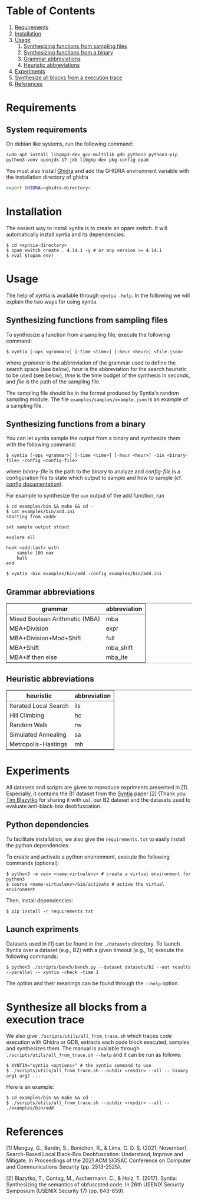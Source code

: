 
# Table of Contents

1.  [Requirements](#requirements)
2.  [Installation](#installation)
3.  [Usage](#usage)
    1.  [Synthesizing functions from sampling files](#synthesizing-functions-from-sampling-files)
    2.  [Synthesizing functions from a binary](#synthesizing-functions-from-a-binary)
    3.  [Grammar abbreviations](#grammar-abbreviations)
    4.  [Heuristic abbreviations](#heuristic-abbreviations)
4.  [Experiments](#experiments)
5.  [Synthesize all blocks from a execution trace](#synthesize-all-blocks-from-a-execution-trace)
7.  [References](#references)


# Requirements

## System requirements

On debian like systems, run the following command: 
```
sudo apt install libgmp3-dev gcc-multilib gdb python3 python3-pip python3-venv openjdk-17-jdk libgmp-dev pkg-config opam
```

You must also install [Ghidra](https://ghidra-sre.org/) and add the GHIDRA environment variable with the installation directory of ghidra 
```bash
export GHIDRA=<ghidra-directory>
```


# Installation

The easiest way to install xyntia is to create an opam switch. It will automatically install xyntia and its dependencies:
```
$ cd <xyntia-directory>
$ opam switch create . 4.14.1 -y # or any version >= 4.14.1
$ eval $(opam env)
```

# Usage

The help of xyntia is available through `xyntia -help`. In the following we will explain the two ways for using xyntia. 

## Synthesizing functions from sampling files

To synthesize a function from a sampling file, execute the following command:

```
$ xyntia [-ops <grammar>] [-time <time>] [-heur <heur>] <file.json>
```
where *grammar* is the abbreviation of the grammar used to define the search space (see below), *heur* is the abbreviation for the search heuristic to be used (see below), *time* is the time budget of the synthesis in seconds, and *file* is the path of the sampling file.

The sampling file should be in the format produced by Syntia's random sampling module. The file `examples/samples/example.json` is an example of a sampling file.

## Synthesizing functions from a binary

You can let xyntia sample the output from a binary and synthesize them with the 
following command:
```
$ xyntia [-ops <grammar>] [-time <time>] [-heur <heur>] -bin <binary-file> -config <config-file> 
```
where *binary-file* is the path to the binary to analyze and *config-file* is a configuration file to state which output to sample 
and how to sample (cf. [config documentation](sampler/README.md)).


For example to synthesize the `eax` output of the add function, run
```
$ cd examples/bin && make && cd -
$ cat examples/bin/add.ini
starting from <add>

set sample output stdout

explore all

hook <add:last> with 
    sample 100 eax
    halt
end

$ xyntia -bin examples/bin/add -config examples/bin/add.ini
```

## Grammar abbreviations

<table border="2" cellspacing="0" cellpadding="6" rules="groups" frame="hsides">


<colgroup>
<col  class="org-left" />

<col  class="org-left" />
</colgroup>
<thead>
<tr>
<th scope="col" class="org-left">grammar</th>
<th scope="col" class="org-left">abbreviation</th>
</tr>
</thead>

<tbody>
<tr>
<td class="org-left">Mixed Boolean Arithmetic (MBA)</td>
<td class="org-left">mba</td>
</tr>


<tr>
<td class="org-left">MBA+Division</td>
<td class="org-left">expr</td>
</tr>


<tr>
<td class="org-left">MBA+Division+Mod+Shift</td>
<td class="org-left">full</td>
</tr>


<tr>
<td class="org-left">MBA+Shift</td>
<td class="org-left">mba_shift</td>
</tr>


<tr>
<td class="org-left">MBA+If then else</td>
<td class="org-left">mba_ite</td>
</tr>
</tbody>
</table>

## Heuristic abbreviations

<table border="2" cellspacing="0" cellpadding="6" rules="groups" frame="hsides">


<colgroup>
<col  class="org-left" />

<col  class="org-left" />
</colgroup>
<thead>
<tr>
<th scope="col" class="org-left">heuristic</th>
<th scope="col" class="org-left">abbreviation</th>
</tr>
</thead>

<tbody>
<tr>
<td class="org-left">Iterated Local Search</td>
<td class="org-left">ils</td>
</tr>


<tr>
<td class="org-left">Hill Climbing</td>
<td class="org-left">hc</td>
</tr>


<tr>
<td class="org-left">Random Walk</td>
<td class="org-left">rw</td>
</tr>


<tr>
<td class="org-left">Simulated Annealing</td>
<td class="org-left">sa</td>
</tr>


<tr>
<td class="org-left">Metropolis-Hastings</td>
<td class="org-left">mh</td>
</tr>
</tbody>
</table>

# Experiments

All datasets and scripts are given to reproduce expriments presented in [1]. Especially, it contains the B1 dataset from the [Syntia](https://github.com/RUB-SysSec/syntia) paper [2] 
(Thank you [Tim Blazytko](https://synthesis.to/) for sharing it with us), our B2 dataset and the datasets used to evaluate anti-black-box deobfuscation.

## Python dependencies

To facilitate installation, we also give the `requirements.txt` to easily install the python dependencies.

To create and activate a python environment, execute the following commands (optional):
```
$ python3 -m venv <name-virtualenv> # create a virtual environment for python3
$ source <name-virtualenv>/bin/activate # active the virtual environment
```

Then, install dependencies:
```
$ pip install -r requirements.txt
```

## Launch expriments

Datasets used in [1] can be found in the `./datasets` directory.
To launch Xyntia over a dataset (e.g., B2) with a given timeout (e.g., 1s) execute the following commands:

```
$ python3 ./scripts/bench/bench.py --dataset datasets/b2 --out results --parallel -- xyntia -check -time 1
```

The option and their meanings can be found through the `--help` option.


# Synthesize all blocks from a execution trace

We also give `./scripts/utils/all_from_trace.sh` which traces code execution with Ghidra or GDB, extracts each code block executed, samples and synthesizes them.
The manual is available through `./scripts/utils/all_from_trace.sh --help` and it can be run as follows: 

```
$ XYNTIA="xyntia <options>" # the xyntia command to use
$ ./scripts/utils/all_from_trace.sh --outdir <resdir> --all -- binary arg1 arg2 ...
```

Here is an example:

```
$ cd examples/bin && make && cd -
$ ./scripts/utils/all_from_trace.sh --outdir <resdir> --all -- ./examples/bin/add
```

# References

[1] Menguy, G., Bardin, S., Bonichon, R., & Lima, C. D. S. (2021, November). Search-Based Local Black-Box Deobfuscation: Understand, Improve and Mitigate. In Proceedings of the 2021 ACM SIGSAC Conference on Computer and Communications Security (pp. 2513-2525).

[2] Blazytko, T., Contag, M., Aschermann, C., & Holz, T. (2017). Syntia: Synthesizing the semantics of obfuscated code. In 26th USENIX Security Symposium (USENIX Security 17) (pp. 643-659).
